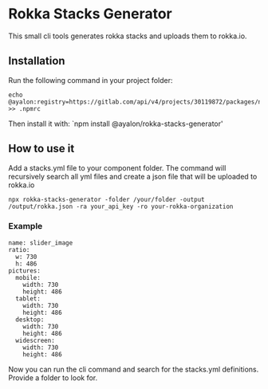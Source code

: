 # Rokka Stacks Generator

This small cli tools generates rokka stacks and uploads them to rokka.io.

## Installation
Run the following command in your project folder:
```
echo @ayalon:registry=https://gitlab.com/api/v4/projects/30119872/packages/npm/ >> .npmrc
```
Then install it with: `npm install @ayalon/rokka-stacks-generator'

## How to use it
Add a stacks.yml file to your component folder. The command will recursively 
search all yml files and create a json file that will be uploaded to rokka.io

```
npx rokka-stacks-generator -folder /your/folder -output /output/rokka.json -ra your_api_key -ro your-rokka-organization
```

### Example

```
name: slider_image
ratio:
  w: 730
  h: 486
pictures:
  mobile:
    width: 730
    height: 486
  tablet:
    width: 730
    height: 486
  desktop:
    width: 730
    height: 486
  widescreen:
    width: 730
    height: 486

```

Now you can run the cli command and search for the stacks.yml definitions. Provide a folder to look for.
